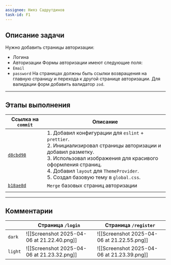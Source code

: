 ```yaml
---
assignee: Нияз Садрутдинов
task-id: F1
---
```

## **Описание задачи**

Нужно добавить страницы авторизации:
- Логина
- Авторизации
Формы авторизации имеют следующие поля:
- `Email`
- `password`
На страницах должны быть ссылки возвращения на главную страницу и перехода к другой странице авторизации.
Для валидации форм добавить валидатор `zod`.

---
## **Этапы выполнения**

| Ссылка на `commit`                                                                                     | Описание                                                                                                                                                                                                                                                                |
| ------------------------------------------------------------------------------------------------------ | ----------------------------------------------------------------------------------------------------------------------------------------------------------------------------------------------------------------------------------------------------------------------- |
| [`d8cbd98`](https://github.com/iamfromhe1l/pet-market/commit/d8cbd980a06558c91f6922e90f2d6343ac8e0c6a) | 1. Добавил конфигурации для `eslint` + `prettier`.<br>2. Инициализировал страницы авторизации и добавил разметку.<br>3. Использовал изображения для красивого оформления страниц.<br>4. Добавил `layout` для `ThemeProvider`.<br>5. Создал базовую тему в `global.css`. |
| [`b18ae8d`](https://github.com/iamfromhe1l/pet-market/commit/b18ae8dbd34684a8789e002929e2d62e6131a07a) | `Merge` базовых страниц авторизации                                                                                                                                                                                                                                     |
|                                                                                                        |                                                                                                                                                                                                                                                                         |

---
## **Комментарии**

|         | Страница `/login`                          | Страница `/register`                       |
| ------- | ------------------------------------------ | ------------------------------------------ |
| `dark`  | ![[Screenshot 2025-04-06 at 21.22.40.png]] | ![[Screenshot 2025-04-06 at 21.22.55.png]] |
| `light` | ![[Screenshot 2025-04-06 at 21.23.32.png]] | ![[Screenshot 2025-04-06 at 21.23.39.png]] |
